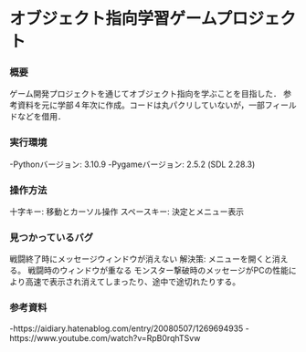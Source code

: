 <h1>オブジェクト指向学習ゲームプロジェクト</h1>

<h3>概要</h3>
ゲーム開発プロジェクトを通じてオブジェクト指向を学ぶことを目指した．
参考資料を元に学部４年次に作成。コードは丸パクリしていないが，一部フィールドなどを借用．

<h3>実行環境</h3>
-Pythonバージョン: 3.10.9
-Pygameバージョン: 2.5.2 (SDL 2.28.3)

<h3>操作方法</h3>
十字キー: 移動とカーソル操作
スペースキー: 決定とメニュー表示

<h3>見つかっているバグ</h3>
戦闘終了時にメッセージウィンドウが消えない
解決策: メニューを開くと消える。
戦闘時のウィンドウが重なる
モンスター撃破時のメッセージがPCの性能により高速で表示され消えてしまったり、途中で途切れたりする。

<h3>参考資料</h3>
-https://aidiary.hatenablog.com/entry/20080507/1269694935
-https://www.youtube.com/watch?v=RpB0rqhTSvw
